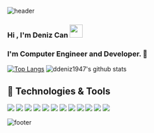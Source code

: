 

![header](https://capsule-render.vercel.app/api?type=egg&color=000000&height=150&section=header&text=DCD&fontSize=50&animation=blinking&fontColor=FFFFFF)
### Hi , I'm Deniz Can  <img src = "https://raw.githubusercontent.com/MartinHeinz/MartinHeinz/master/wave.gif" width = "30px">
### I'm Computer Engineer and Developer. :robot: 

[![Top Langs](https://github-readme-stats.vercel.app/api/top-langs/?username=ddeniz1947&bg_color=000000&title_color=FFFFFF&text_color=FFFFFF&icon_color=C0C0C0)](https://github.com/anuraghazra/github-readme-stats)
![ddeniz1947's github stats](https://github-readme-stats.vercel.app/api?username=ddeniz1947&show_icons=true&bg_color=000000&title_color=FFFFFF&text_color=FFFFFF&icon_color=C0C0C0)

## 🔧 Technologies & Tools
![](https://img.shields.io/badge/OS-Linux-informational?style=flat&logo=linux&logoColor=white&color=2bbc8a)
![](https://img.shields.io/badge/Code-CSharp-informational?style=flat&logo=csharp&logoColor=white&color=2bbc8a)
![](https://img.shields.io/badge/Code-JavaScript-informational?style=flat&logo=javascript&logoColor=white&color=2bbc8a)
![](https://img.shields.io/badge/Code-Golang-informational?style=flat&logo=go&logoColor=white&color=2bbc8a)
![](https://img.shields.io/badge/Code-Make-informational?style=flat&logo=cmake&logoColor=white&color=2bbc8a)
![](https://img.shields.io/badge/Code-Vue-informational?style=flat&logo=vue.js&logoColor=white&color=2bbc8a)
![](https://img.shields.io/badge/Shell-Bash-informational?style=flat&logo=gnu-bash&logoColor=white&color=2bbc8a)
![](https://img.shields.io/badge/Tools-PostgreSQL-informational?style=flat&logo=postgresql&logoColor=white&color=2bbc8a)
![](https://img.shields.io/badge/Tools-Docker-informational?style=flat&logo=docker&logoColor=white&color=2bbc8a)
![](https://img.shields.io/badge/Tools-Kubernetes-informational?style=flat&logo=kubernetes&logoColor=white&color=2bbc8a)
![](https://img.shields.io/badge/Tools-Red_Hat_OpenShift-informational?style=flat&logo=red-hat-open-shift&logoColor=white&color=2bbc8a)
![](https://img.shields.io/badge/Cloud-Digital_Ocean-informational?style=flat&logo=digitalocean&logoColor=white&color=2bbc8a)

![footer](https://capsule-render.vercel.app/api?type=egg&color=black&height=150&section=footer)
